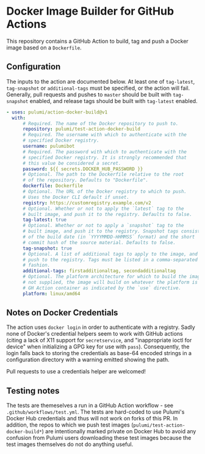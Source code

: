 # Docker Image Builder for GitHub Actions

This repository contains a GitHub Action to build, tag and push a Docker image based on a `Dockerfile`.

## Configuration

The inputs to the action are documented below. At least one of `tag-latest`, `tag-snapshot` or `additional-tags` must be
specified, or the action will fail. Generally, pull requests and pushes to `master` should be built with `tag-snapshot`
enabled, and release tags should be built with `tag-latest` enabled.

```yaml
- uses: pulumi/action-docker-build@v1
  with:
      # Required. The name of the Docker repository to push to.
      repository: pulumi/test-action-docker-build
      # Required. The username with which to authenticate with the
      # specified Docker registry.
      username: pulumibot
      # Required. The password with which to authenticate with the
      # specified Docker registry. It is strongly recommended that
      # this value be considered a secret.
      password: ${{ secrets.DOCKER_HUB_PASSWORD }}
      # Optional. The path to the Dockerfile relative to the root
      # of the repository. Defaults to "Dockerfile".
      dockerfile: Dockerfile
      # Optional. The URL of the Docker registry to which to push.
      # Uses the Docker CLI default if unset.
      registry: https://customregistry.example.com/v2
      # Optional. Whether or not to apply the `latest` tag to the
      # built image, and push it to the registry. Defaults to false.
      tag-latest: true
      # Optional. Whether or not to apply a `snapshot` tag to the
      # built image, and push it to the registry. Snapshot tags consist
      # of the build date (in `YYYYMMDD-HHMMSS` format) and the short
      # commit hash of the source material. Defaults to false.
      tag-snapshot: true
      # Optional. A list of additional tags to apply to the image, and
      # push to the registry. Tags must be listed in a comma-separated
      # fashion.
      additional-tags: firstadditionaltag, secondadditionaltag
      # Optional. The platform architecture for which to build the image.  If
      # not supplied, the image will build on whatever the platform is of the
      # GH Action container as indicated by the `use` directive.
      platform: linux/amd64
```

## Notes on Docker Credentials

The action uses `docker login` in order to authenticate with a registry. Sadly none of Docker's credential helpers seem
to work with GitHub actions (citing a lack of X11 support for `secretservice`, and "inappropriate ioctl for device" when
initializing a GPG key for use with `pass`). Consequently, the login falls back to storing the credentials as base-64
encoded strings in a configuration directory with a warning emitted showing the path.

Pull requests to use a credentials helper are welcomed!

## Testing notes

The tests are themeselves a run in a GitHub Action workflow - see `.github/workflows/test.yml`.  The tests are hard-coded to use Pulumi's Docker Hub credentials and thus will not work on forks of this PR.  In addition, the repos to which we push test images (`pulumi/test-action-docker-build*`) are intentionally marked private on Docker Hub to avoid any confusion from Pulumi users downloading these test images because the test images themselves do not do anything useful.
